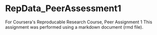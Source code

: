 RepData_PeerAssessment1
=======================

For Coursera's Reproducable Research Course, Peer Assignment 1
This assignment was performed using a markdown document (rmd file). 
